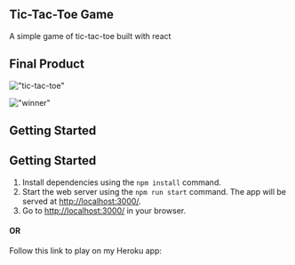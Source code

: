 ## Tic-Tac-Toe Game

A simple game of tic-tac-toe built with react

## Final Product

!["tic-tac-toe"](https://github.com/cascobie/Tic-tac-toe/blob/master/public/Screen%20Shot%202021-08-06%20at%201.40.25%20PM.png)

!["winner"](https://github.com/cascobie/Tic-tac-toe/blob/master/public/Screen%20Shot%202021-08-06%20at%201.40.17%20PM.png)

## Getting Started

## Getting Started

1. Install dependencies using the `npm install` command.
2. Start the web server using the `npm run start` command. The app will be served at <http://localhost:3000/>.
3. Go to <http://localhost:3000/> in your browser.

#### OR

Follow this link to play on my Heroku app: 

